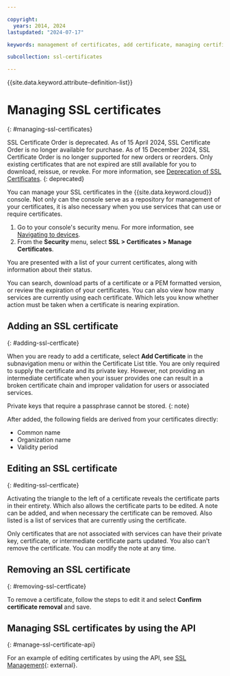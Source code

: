 ```yaml
---

copyright:
  years: 2014, 2024
lastupdated: "2024-07-17"

keywords: management of certificates, add certificate, managing certificates

subcollection: ssl-certificates

---
```


{{site.data.keyword.attribute-definition-list}}

# Managing SSL certificates
{: #managing-ssl-certificates}

SSL Certificate Order is deprecated. As of 15 April 2024, SSL Certificate Order is no longer available for purchase. As of 15 December 2024, SSL Certificate Order is no longer supported for new orders or reorders. Only existing certificates that are not expired are still available for you to download, reissue, or revoke. For more information, see [Deprecation of SSL Certificates](/docs/ssl-certificates?topic=ssl-certificates-deprecation).
{: deprecated}

You can manage your SSL certificates in the {{site.data.keyword.cloud}} console. Not only can the console serve as a repository for management of your certificates, it is also necessary when you use services that can use or require certificates.

1. Go to your console's security menu. For more information, see [Navigating to devices](//docs/ssl-certificates?topic=ssl-certificates-navigating-devices).
2. From the **Security** menu, select **SSL > Certificates > Manage Certificates**.

You are presented with a list of your current certificates, along with information about their status.

You can search, download parts of a certificate or a PEM formatted version, or review the expiration of your certificates. You can also view how many services are currently using each certificate. Which lets you know whether action must be taken when a certificate is nearing expiration.

## Adding an SSL certificate
{: #adding-ssl-certficate}

When you are ready to add a certificate, select **Add Certificate** in the subnavigation menu or within the Certificate List title. You are only required to supply the certificate and its private key. However, not providing an intermediate certificate when your issuer provides one can result in a broken certificate chain and improper validation for users or associated services.

Private keys that require a passphrase cannot be stored.
{: note}

After added, the following fields are derived from your certificates directly:

* Common name
* Organization name
* Validity period

## Editing an SSL certificate
{: #editing-ssl-certficate}

Activating the triangle to the left of a certificate reveals the certificate parts in their entirety. Which also allows the certificate parts to be edited. A note can be added, and when necessary the certificate can be removed. Also listed is a list of services that are currently using the certificate.

Only certificates that are not associated with services can have their private key, certificate, or intermediate certificate parts updated. You also can't remove the certificate. You can modify the note at any time.

## Removing an SSL certificate
{: #removing-ssl-certficate}

To remove a certificate, follow the steps to edit it and select **Confirm certificate removal** and save.

## Managing SSL certificates by using the API
{: #manage-ssl-certificate-api}

For an example of editing certificates by using the API, see [SSL Management](http://sldn.softlayer.com/article/ssl-management){: external}.
